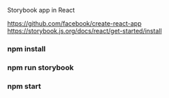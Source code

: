 Storybook app in React <Apicoat />

https://github.com/facebook/create-react-app
https://storybook.js.org/docs/react/get-started/install

### npm install
### npm run storybook
### npm start
